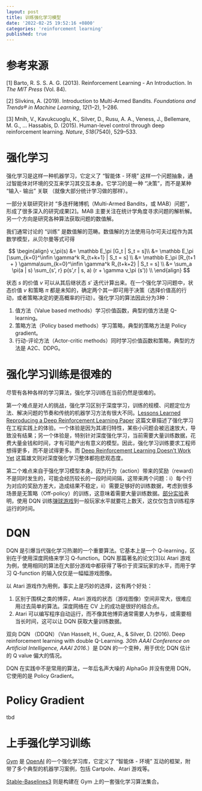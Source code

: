 ```yaml
---
layout: post
title: 训练强化学习模型
date: '2022-02-25 19:52:16 +0800'
categories: 'reinforcement learning' 
published: true
---
```


# 参考来源

[1] Barto, R. S. S. A. G. (2013). Reinforcement Learning - An Introduction. In *The MIT Press* (Vol. 84). 

[2] Slivkins, A. (2019). Introduction to Multi-Armed Bandits. *Foundations and Trends® in Machine Learning*, *12*(1–2), 1–286.

[3] Mnih, V., Kavukcuoglu, K., Silver, D., Rusu, A. A., Veness, J., Bellemare, M. G., … Hassabis, D. (2015). Human-level control through deep reinforcement learning. *Nature*, *518*(7540), 529–533.

# 强化学习

强化学习是这样一种机器学习，它定义了 “智能体 - 环境” 这样一个问题抽象，通过智能体对环境的交互来学习其交互本身。它学习的是一种 “决策”，而不是某种 “输入- 输出” 关联 （就像大部分统计学习做的那样）。

一部分关联研究针对 “多连杆赌博机（Multi-Armed Bandits，或 MAB）问题”，形成了很多深入的研究成果[2]。MAB 主要关注在统计学角度寻求问题的解析解。另一个方向是研究各种算法获取问题的数值解。

我们通常讨论的 “训练” 是数值解的范畴。数值解的方法使用马尔可夫过程作为其数学模型，从贝尔曼等式可得

$$ \begin{align} v_\pi(s) &= \mathbb E_\pi [G_t | S_t = s]\\ &= \mathbb E_\pi [\sum_{k=0}^\infin \gamma^k R_{t+k+1} | S_t = s] \\ &= \mathbb E_\pi [R_{t+1 + } \gamma\sum_{k=0}^\infin \gamma^k R_{t+k+2} | S_t = s] \\ &= \sum_a \pi(a | s) \sum_{s', r} p(s',r | s, a) (r + \gamma v_\pi (s')) \\ \end{align} $$

状态 $s$ 的价值 $v$ 可以从其后继状态 $s'$ 迭代计算出来。在一个强化学习问题中，状态价值 $v$ 和策略 $\pi$ 都是未知的，确定两个其一即可用于决策（选择价值高的行动，或者策略决定的更高概率的行动）。强化学习的算法因此分为3种：

1. 值方法（Value based methods）学习价值函数，典型的值方法是 Q-learning。
2. 策略方法（Policy based methods）学习策略，典型的策略方法是 Policy gradient。
3. 行动-评论方法（Actor-critic methods）同时学习价值函数和策略，典型的方法是 A2C、DDPG。

# 强化学习训练是很难的

尽管有各种各样的学习算法，强化学习训练在当前仍然是很难的。

第一个难点是对人的挑战，强化学习区别于深度学习，训练的规模、问题定位方法、解决问题的节奏和传统的机器学习方法有很大不同。[Lessons Learned Reproducing a Deep Reinforcement Learning Paper](http://amid.fish/reproducing-deep-rl?fbclid=IwAR1VPZm3FSTrV8BZ4UdFc2ExZy0olusmaewmloTPhpA4QOnHKRI2LLOz3mM) 这篇文章描述了强化学习在工程实践上的体验。一个体验是因为其递归特性，某些小问题会被迅速放大，导致没有结果；另一个体验是，特别针对深度强化学习，当前需要大量训练数据，花费大量金钱和时间，才有可能产出有意义的模型。因此，强化学习训练要求工程师想得更多，而不是试得更多。而 [Deep Reinforcement Learning Doesn't Work Yet](https://www.alexirpan.com/2018/02/14/rl-hard.html) 这篇雄文则对深度强化学习整体都抱悲观态度。

第二个难点来自于强化学习模型本身。因为行为（action）带来的奖励（reward）不是同时发生的，可能会经历较长的一段时间间隔，这带来两个问题：i）每个行为对应的奖励方差大，造成结果不稳定，ii）需要足够好的训练数据，考虑到很多场景是无策略（Off-policy）的训练，这意味着需要大量训练数据。[部分实验](http://amid.fish/reproducing-deep-rl?fbclid=IwAR1VPZm3FSTrV8BZ4UdFc2ExZy0olusmaewmloTPhpA4QOnHKRI2LLOz3mM)表明，使用 DQN 训练[弹球游戏](https://gym.openai.com/envs/Pong-v0/)到一般玩家水平就要花上数天，这仅仅包含训练程序运行的时间。

# DQN

DQN 是引爆当代强化学习热潮的一个重要算法。它基本上是一个 Q-learning，区别在于使用深度网络来学习 Q-function。DQN 那篇著名的论文[3]以 Atari 游戏为例，使用相同的算法在大部分游戏中都获得了等价于资深玩家的水平，而用于学习 Q-function 的输入仅仅是一幅幅游戏图像。

以 Atari 游戏作为用例，事实上是巧妙的选择，这有两个好处：

1. 区别于围棋之类的博弈，Atari 游戏的状态（游戏图像）空间非常大，很难应用过去简单的算法。深度网络在 CV 上的成功是很好的结合点。
2. Atari 可以编写程序自动运行，而不像其他博弈通常需要人为参与，或需要相当长时间，这可以让 DQN 获取大量训练数据。

双向 DQN （DDQN）（Van Hasselt, H., Guez, A., & Silver, D. (2016). Deep reinforcement learning with double Q-Learning. *30th AAAI Conference on Artificial Intelligence, AAAI 2016*.）是 DQN 的一个变种，用于优化 DQN 估计的 Q value 偏大的情况。

DQN 在实践中不是常用的算法，一年后名声大噪的 AlphaGo 并没有使用 DQN，它使用的是 Policy Gradient。

# Policy Gradient

tbd

# 上手强化学习训练

[Gym](https://gym.openai.com/) 是 [OpenAI](https://www.openai.com/) 的一个强化学习库，它定义了 “智能体 - 环境” 互动的框架，附带了多个典型的机器学习案例，包括 Cartpole、Atari 游戏等。

[Stable-Baselines3](https://stable-baselines3.readthedocs.io/en/master/#) 则是构建在 Gym 上的一套强化学习算法集合。